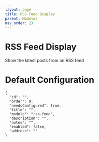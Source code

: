 ```yaml
---
layout: page
title: RSS Feed Display
parent: Modules
nav_order: 23
---
```


# RSS Feed Display

Show the latest posts from an RSS feed

# Default Configuration

```
{
  "id": "",
  "order": 0,
  "needsConfigured": true,
  "title": "",
  "module": "rss-feed",
  "description": "",
  "notes": "",
  "enabled": false,
  "address": ""
}
```            

